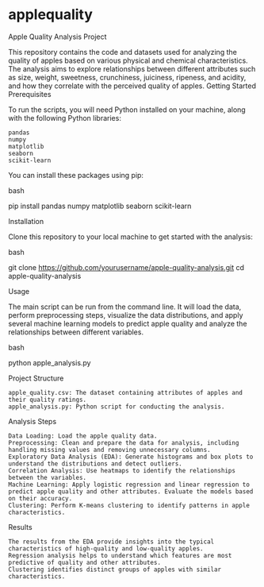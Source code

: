 # applequality
Apple Quality Analysis Project

This repository contains the code and datasets used for analyzing the quality of apples based on various physical and chemical characteristics. The analysis aims to explore relationships between different attributes such as size, weight, sweetness, crunchiness, juiciness, ripeness, and acidity, and how they correlate with the perceived quality of apples.
Getting Started
Prerequisites

To run the scripts, you will need Python installed on your machine, along with the following Python libraries:

    pandas
    numpy
    matplotlib
    seaborn
    scikit-learn

You can install these packages using pip:

bash

pip install pandas numpy matplotlib seaborn scikit-learn

Installation

Clone this repository to your local machine to get started with the analysis:

bash

git clone https://github.com/yourusername/apple-quality-analysis.git
cd apple-quality-analysis

Usage

The main script can be run from the command line. It will load the data, perform preprocessing steps, visualize the data distributions, and apply several machine learning models to predict apple quality and analyze the relationships between different variables.

bash

python apple_analysis.py

Project Structure

    apple_quality.csv: The dataset containing attributes of apples and their quality ratings.
    apple_analysis.py: Python script for conducting the analysis.

Analysis Steps

    Data Loading: Load the apple quality data.
    Preprocessing: Clean and prepare the data for analysis, including handling missing values and removing unnecessary columns.
    Exploratory Data Analysis (EDA): Generate histograms and box plots to understand the distributions and detect outliers.
    Correlation Analysis: Use heatmaps to identify the relationships between the variables.
    Machine Learning: Apply logistic regression and linear regression to predict apple quality and other attributes. Evaluate the models based on their accuracy.
    Clustering: Perform K-means clustering to identify patterns in apple characteristics.

Results

    The results from the EDA provide insights into the typical characteristics of high-quality and low-quality apples.
    Regression analysis helps to understand which features are most predictive of quality and other attributes.
    Clustering identifies distinct groups of apples with similar characteristics.
